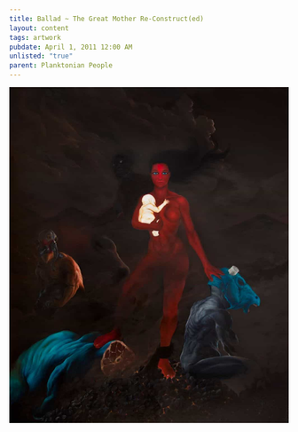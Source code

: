 ```yaml
---
title: Ballad ~ The Great Mother Re-Construct(ed)
layout: content
tags: artwork
pubdate: April 1, 2011 12:00 AM
unlisted: "true"
parent: Planktonian People
---
```

![The Great Mother Re-Construct(ed), 2011, Oil and acrylic on canvas, 182 x 152 cm.jpg](/static/img-d/Ali%20Akbar%20Mehta_The%20Great%20Mother%20Re-Construct(ed),%202011,%20Oil%20and%20acrylic%20on%20canvas,%20182%20x%20152%20cm.jpg)